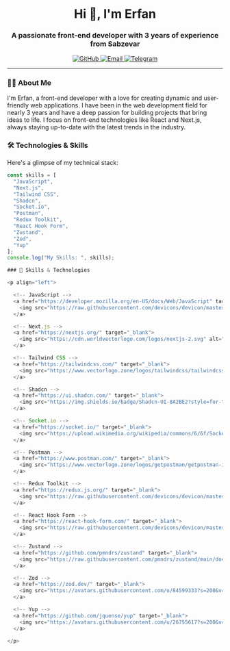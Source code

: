 <h1 align="center">Hi 👋, I'm Erfan</h1>
<h3 align="center">A passionate front-end developer with 3 years of experience from Sabzevar</h3>

<p align="center">
  <a href="https://github.com/undefineduser1381">
    <img src="https://img.shields.io/badge/GitHub-undefineduser1381-brightgreen?style=flat-square&logo=github" alt="GitHub"/>
  </a>
  <a href="mailto:errfan8113@gmail.com">
    <img src="https://img.shields.io/badge/Email-errfan8113%40gmail.com-blue?style=flat-square&logo=gmail" alt="Email"/>
  </a>
  <a href="https://t.me/ErFnGhy">
    <img src="https://img.shields.io/badge/Telegram-%40ErFnGhy-0088cc?style=flat-square&logo=telegram" alt="Telegram"/>
  </a>
</p>

---

### 🧑‍💻 About Me
I'm Erfan, a front-end developer with a love for creating dynamic and user-friendly web applications. I have been in the web development field for nearly 3 years and have a deep passion for building projects that bring ideas to life. I focus on front-end technologies like React and Next.js, always staying up-to-date with the latest trends in the industry.

### 🛠️ Technologies & Skills
Here's a glimpse of my technical stack:

```javascript
const skills = [
  "JavaScript",
  "Next.js",
  "Tailwind CSS",
  "Shadcn",
  "Socket.io",
  "Postman",
  "Redux Toolkit",
  "React Hook Form",
  "Zustand",
  "Zod",
  "Yup"
];
console.log("My Skills: ", skills);

### 🧠 Skills & Technologies

<p align="left">

  <!-- JavaScript -->
  <a href="https://developer.mozilla.org/en-US/docs/Web/JavaScript" target="_blank">
    <img src="https://raw.githubusercontent.com/devicons/devicon/master/icons/javascript/javascript-original.svg" alt="JavaScript" width="40" height="40"/>
  </a>

  <!-- Next.js -->
  <a href="https://nextjs.org/" target="_blank">
    <img src="https://cdn.worldvectorlogo.com/logos/nextjs-2.svg" alt="Next.js" width="40" height="40"/>
  </a>

  <!-- Tailwind CSS -->
  <a href="https://tailwindcss.com/" target="_blank">
    <img src="https://www.vectorlogo.zone/logos/tailwindcss/tailwindcss-icon.svg" alt="Tailwind CSS" width="40" height="40"/>
  </a>

  <!-- Shadcn -->
  <a href="https://ui.shadcn.com/" target="_blank">
    <img src="https://img.shields.io/badge/Shadcn-UI-8A2BE2?style=for-the-badge&logo=vercel&logoColor=white" alt="Shadcn" height="40"/>
  </a>

  <!-- Socket.io -->
  <a href="https://socket.io/" target="_blank">
    <img src="https://upload.wikimedia.org/wikipedia/commons/6/6f/Socket-io.svg" alt="Socket.io" width="40" height="40"/>
  </a>

  <!-- Postman -->
  <a href="https://www.postman.com/" target="_blank">
    <img src="https://www.vectorlogo.zone/logos/getpostman/getpostman-icon.svg" alt="Postman" width="40" height="40"/>
  </a>

  <!-- Redux Toolkit -->
  <a href="https://redux.js.org/" target="_blank">
    <img src="https://raw.githubusercontent.com/devicons/devicon/master/icons/redux/redux-original.svg" alt="Redux Toolkit" width="40" height="40"/>
  </a>

  <!-- React Hook Form -->
  <a href="https://react-hook-form.com/" target="_blank">
    <img src="https://raw.githubusercontent.com/devicons/devicon/master/icons/react/react-original-wordmark.svg" alt="React Hook Form" width="40" height="40"/>
  </a>

  <!-- Zustand -->
  <a href="https://github.com/pmndrs/zustand" target="_blank">
    <img src="https://raw.githubusercontent.com/pmndrs/zustand/main/docs/zustand.png" alt="Zustand" width="40" height="40"/>
  </a>

  <!-- Zod -->
  <a href="https://zod.dev/" target="_blank">
    <img src="https://avatars.githubusercontent.com/u/84599333?s=200&v=4" alt="Zod" width="40" height="40"/>
  </a>

  <!-- Yup -->
  <a href="https://github.com/jquense/yup" target="_blank">
    <img src="https://avatars.githubusercontent.com/u/26755617?s=200&v=4" alt="Yup" width="40" height="40"/>
  </a>

</p>


